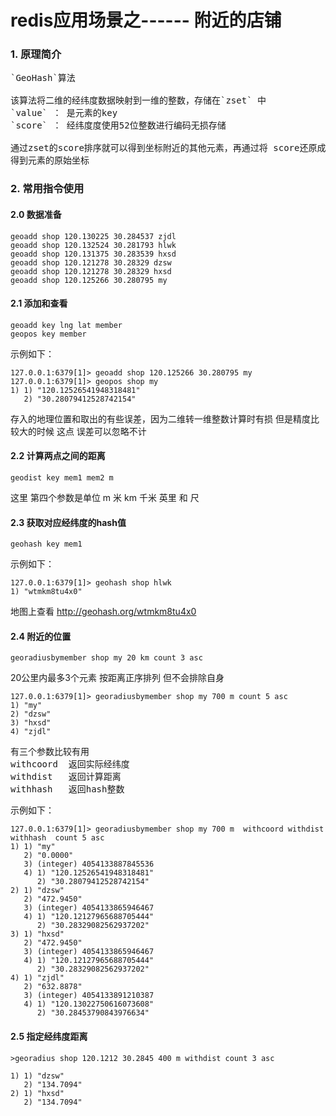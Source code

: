 # redis应用场景之------ 附近的店铺

### 1. 原理简介

<pre>
`GeoHash`算法

该算法将二维的经纬度数据映射到一维的整数，存储在`zset` 中
`value` ： 是元素的key
`score` ： 经纬度度使用52位整数进行编码无损存储 

通过zset的score排序就可以得到坐标附近的其他元素，再通过将 score还原成坐标值就可以
得到元素的原始坐标
</pre>

### 2. 常用指令使用

#### 2.0 数据准备

```
geoadd shop 120.130225 30.284537 zjdl
geoadd shop 120.132524 30.281793 hlwk
geoadd shop 120.131375 30.283539 hxsd
geoadd shop 120.121278 30.28329 dzsw
geoadd shop 120.121278 30.28329 hxsd
geoadd shop 120.125266 30.280795 my
```

#### 2.1 添加和查看

```
geoadd key lng lat member
geopos key member
```
示例如下：

```
127.0.0.1:6379[1]> geoadd shop 120.125266 30.280795 my
127.0.0.1:6379[1]> geopos shop my
1) 1) "120.12526541948318481"
   2) "30.28079412528742154"
```

存入的地理位置和取出的有些误差，因为二维转一维整数计算时有损 但是精度比较大的时候 这点
误差可以忽略不计

#### 2.2 计算两点之间的距离

```
geodist key mem1 mem2 m
```
这里 第四个参数是单位 m 米 km 千米 英里 和 尺

#### 2.3 获取对应经纬度的hash值

```
geohash key mem1 
```
示例如下：
```
127.0.0.1:6379[1]> geohash shop hlwk
1) "wtmkm8tu4x0"
```
地图上查看
http://geohash.org/wtmkm8tu4x0

#### 2.4 附近的位置

```
georadiusbymember shop my 20 km count 3 asc
```
20公里内最多3个元素 按距离正序排列 但不会排除自身
```
127.0.0.1:6379[1]> georadiusbymember shop my 700 m count 5 asc
1) "my"
2) "dzsw"
3) "hxsd"
4) "zjdl"
```
<pre>
有三个参数比较有用 
withcoord  返回实际经纬度
withdist   返回计算距离
withhash   返回hash整数
</pre>

示例如下：

```
127.0.0.1:6379[1]> georadiusbymember shop my 700 m  withcoord withdist withhash  count 5 asc
1) 1) "my"
   2) "0.0000"
   3) (integer) 4054133887845536
   4) 1) "120.12526541948318481"
      2) "30.28079412528742154"
2) 1) "dzsw"
   2) "472.9450"
   3) (integer) 4054133865946467
   4) 1) "120.12127965688705444"
      2) "30.28329082562937202"
3) 1) "hxsd"
   2) "472.9450"
   3) (integer) 4054133865946467
   4) 1) "120.12127965688705444"
      2) "30.28329082562937202"
4) 1) "zjdl"
   2) "632.8878"
   3) (integer) 4054133891210387
   4) 1) "120.13022750616073608"
      2) "30.28453790843976634"
```
#### 2.5 指定经纬度距离

```
>georadius shop 120.1212 30.2845 400 m withdist count 3 asc 

1) 1) "dzsw"
   2) "134.7094"
2) 1) "hxsd"
   2) "134.7094"
```






